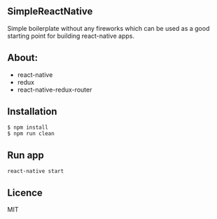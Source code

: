 ## SimpleReactNative
Simple boilerplate without any fireworks which can be used as a good starting point for building react-native apps.

## About:
- react-native
- redux
- react-native-redux-router

## Installation
```
$ npm install
$ npm run clean
```

## Run app
```
react-native start
```

## Licence
MIT
